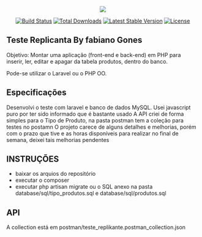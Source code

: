 <p align="center"><img src="https://laravel.com/assets/img/components/logo-laravel.svg"></p>

<p align="center">
<a href="https://travis-ci.org/laravel/framework"><img src="https://travis-ci.org/laravel/framework.svg" alt="Build Status"></a>
<a href="https://packagist.org/packages/laravel/framework"><img src="https://poser.pugx.org/laravel/framework/d/total.svg" alt="Total Downloads"></a>
<a href="https://packagist.org/packages/laravel/framework"><img src="https://poser.pugx.org/laravel/framework/v/stable.svg" alt="Latest Stable Version"></a>
<a href="https://packagist.org/packages/laravel/framework"><img src="https://poser.pugx.org/laravel/framework/license.svg" alt="License"></a>
</p>

## Teste Replicanta By fabiano Gones

Objetivo: Montar uma aplicação (front-end e back-end) em PHP para  inserir, ler, editar e apagar da tabela produtos, dentro do banco.

Pode-se utilizar o Laravel ou o PHP OO.


## Especificações

Desenvolvi o teste com laravel e banco de dados MySQL.
Usei javascript puro por ter sido informado que é bastante usado
A API criei de forma simples para o Tipo de Produto, na pasta postman tem a coleção para testes no postamn
O projeto carece de alguns detalhes e melhorias, porém com o prazo que tive e as horas disponíveis para realizar no final de semana, deixei tais melhorias pendentes

## INSTRUÇÕES

- baixar os arquios do repositório
- executar o composer
- executar php artisan migrate ou o SQL anexo na pasta database/sql/tipo_produtos.sql e database/sql/produtos.sql

## API
A collection está em postman/teste_replikante.postman_collection.json